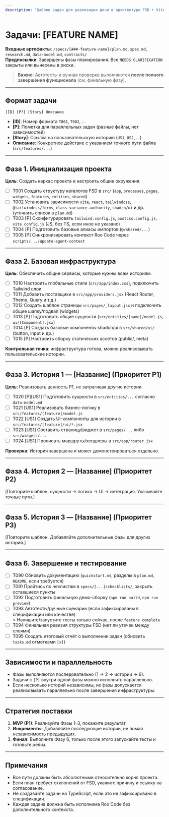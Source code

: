 ```yaml
---
description: "Шаблон задач для реализации фичи в архитектуре FSD + Vite + React + Tailwind + shadcn/ui"
---
```


# Задачи: [FEATURE NAME]

**Входные артефакты**: `/specs/[###-feature-name]/plan.md`, `spec.md`, `research.md`, `data-model.md`, `contracts/`  
**Предпосылки**: Завершены фазы планирования. Все `NEEDS CLARIFICATION` закрыты или вынесены в риски.

> **Важно**: Автотесты и ручная проверка выполняются **после полного завершения функционала** (см. финальную фазу).

---

## Формат задачи

`[ID] [P?] [Story] Описание`

- **[ID]**: Номер формата `T001`, `T002`, …  
- **[P]**: Пометка для параллельных задач (разные файлы, нет зависимостей)  
- **[Story]**: Ссылка на пользовательскую историю (`US1`, `US2`, …)  
- **Описание**: Конкретное действие с указанием точного пути файла (`src/features/...`)

---

## Фаза 1. Инициализация проекта

**Цель**: Создать каркас проекта и настроить общие окружения.

- [ ] T001 Создать структуру каталогов FSD в `src/` (`app`, `processes`, `pages`, `widgets`, `features`, `entities`, `shared`)
- [ ] T002 Установить зависимости `vite`, `react`, `tailwindcss`, `@tailwindcss/forms`, `class-variance-authority`, `shadcn/ui` и др. (уточнить список в `plan.md`)
- [ ] T003 [P] Сконфигурировать `tailwind.config.js`, `postcss.config.js`, `vite.config.js` (JS, без TS, если иное не указано)
- [ ] T004 [P] Подготовить базовые алиасы импортов (`@/shared/...`)
- [ ] T005 [P] Синхронизировать контекст Roo Code через `scripts/.../update-agent-context`

---

## Фаза 2. Базовая инфраструктура

**Цель**: Обеспечить общие сервисы, которые нужны всем историям.

- [ ] T010 Настроить глобальные стили (`src/app/index.css`), подключить Tailwind слои
- [ ] T011 Добавить поставщики в `src/app/providers.jsx` (React Router, Theme, Query и т.д.)
- [ ] T012 Создать шаблон страницы `src/pages/_layout.jsx` и подключить общие шапку/подвал (widgets)
- [ ] T013 [P] Подготовить общие сущности (`src/entities/[name]/model.js`, `ui/[Component].jsx`)
- [ ] T014 [P] Создать базовые компоненты shadcn/ui в `src/shared/ui/` (button, input и др.)
- [ ] T015 [P] Настроить сборку статических ассетов (public/, meta)

**Контрольная точка**: инфраструктура готова, можно реализовывать пользовательские истории.

---

## Фаза 3. История 1 — [Название] (Приоритет P1)

**Цель**: Реализовать ценность P1, не затрагивая другие истории.

- [ ] T020 [P][US1] Подготовить сущности в `src/entities/...` согласно `data-model.md`
- [ ] T021 [US1] Реализовать бизнес-логику в `src/features/[feature]/model.js`
- [ ] T022 [US1] Создать UI-компоненты для истории в `src/features/[feature]/ui/*.jsx`
- [ ] T023 [US1] Составить страницу/виджет в `src/pages/...` либо `src/widgets/...`
- [ ] T024 [US1] Прописать маршруты/хендлеры в `src/app/router.jsx`

**Проверка**: История завершена и может демонстрироваться отдельно.

---

## Фаза 4. История 2 — [Название] (Приоритет P2)

[Повторите шаблон: сущности → логика → UI → интеграция. Указывайте точные пути.]

---

## Фаза 5. История 3 — [Название] (Приоритет P3)

[Повторите шаблон. Добавляйте дополнительные фазы для других историй.]

---

## Фаза 6. Завершение и тестирование

- [ ] T090 Обновить документацию (`quickstart.md`, разделы в `plan.md`, `README`, если требуется)
- [ ] T091 Пройтись по чеклистам в `specs/[...]/checklists/`, закрыть оставшиеся пункты
- [ ] T092 Подготовить финальную демо-сборку (`npm run build`, `npm run preview`)
- [ ] T093 Автотесты/ручные сценарии (если зафиксированы в спецификации или качестве)  
        > Напишите/запустите тесты только сейчас, после `feature complete`
- [ ] T094 Финальная ревизия структуры FSD (нет ли утечек между слоями)
- [ ] T095 Создать итоговый отчёт о выполнении задач (обновить `tasks.md` отметками `[x]`)

---

## Зависимости и параллельность

- Фазы выполняются последовательно (1 → 2 → истории → 6).  
- Задачи с `[P]` внутри одной фазы можно исполнять параллельно.  
- Если несколько историй независимы, их фазы допускается реализовывать параллельно после завершения инфраструктуры.

---

## Стратегия поставки

1. **MVP (P1)**: Реализуйте Фазы 1–3, покажите результат.  
2. **Инкременты**: Добавляйте последующие истории, не ломая независимость предыдущих.  
3. **Финал**: Выполните Фазу 6, только после этого запускайте тесты и готовьте релиз.

---

## Примечания

- Все пути должны быть абсолютными относительно корня проекта.  
- Если план требует отклонений от FSD, укажите причину и ссылку на согласование.  
- Не создавайте задачи на TypeScript, если это не зафиксировано в спецификации.  
- Каждая задача должна быть исполнима Roo Code без дополнительного контекста.
